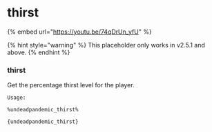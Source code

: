 # thirst

{% embed url="https://youtu.be/74qDrUn_yfU" %}

{% hint style="warning" %}
This placeholder only works in v2.5.1 and above.
{% endhint %}

### thirst

Get the percentage thirst level for the player.

`Usage:`

`%undeadpandemic_thirst%`

`{undeadpandemic_thirst}`
